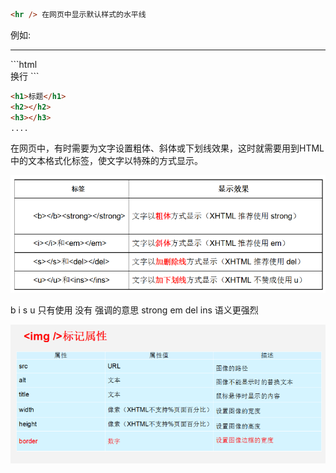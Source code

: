 ```html
<hr /> 在网页中显示默认样式的水平线
```

例如:

<hr/> 
```html
<br /> 换行
```



```html
<h1>标题</h1>
<h2></h2>
<h3></h3>
....
```

在网页中，有时需要为文字设置粗体、斜体或下划线效果，这时就需要用到HTML中的文本格式化标签，使文字以特殊的方式显示。

![文本格式化标签](assets/%E6%96%87%E6%9C%AC%E6%A0%BC%E5%BC%8F%E5%8C%96%E6%A0%87%E7%AD%BE.png)

b  i  s  u   只有使用 没有 强调的意思       strong   em  del   ins  语义更强烈

![img标签](assets/img.png)

